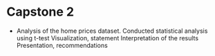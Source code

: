 # Capstone 2 
* Analysis of the home prices dataset. 
Conducted statistical analysis using t-test 
Visualization, statement
Interpretation of the results
Presentation, recommendations

